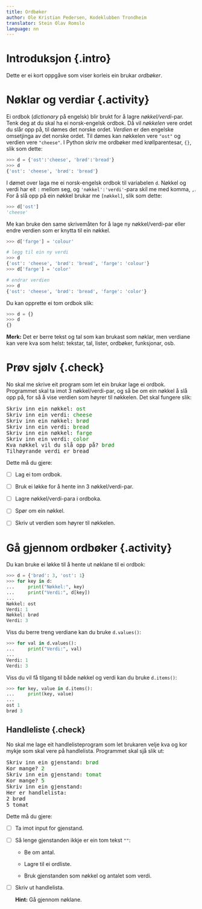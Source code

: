 ```yaml
---
title: Ordbøker
author: Ole Kristian Pedersen, Kodeklubben Trondheim
translator: Stein Olav Romslo
language: nn
---
```



# Introduksjon {.intro}

Dette er ei kort oppgåve som viser korleis ein brukar *ordbøker*.


# Nøklar og verdiar {.activity}

Ei ordbok (*dictionary* på engelsk) blir brukt for å lagre *nøkkel/verdi*-par.
Tenk deg at du skal ha ei norsk-engelsk ordbok. Då vil *nøkkelen* vere ordet du
slår opp på, til dømes det norske ordet. *Verdien* er den engelske omsetjinga av
det norske ordet. Til dømes kan nøkkelen vere `"ost"` og verdien vere
`"cheese"`. I Python skriv me ordbøker med krøllparentesar, `{}`, slik som
dette:

```python
>>> d = {'ost':'cheese', 'brød':'bread'}
>>> d
{'ost': 'cheese', 'brød': 'bread'}
```

I dømet over laga me ei norsk-engelsk ordbok til variabelen `d`. Nøkkel og verdi
har eit `:` mellom seg, og `'nøkkel':'verdi'`-para skil me med komma, `,`. For å
slå opp på ein nøkkel brukar me `[nøkkel]`, slik som dette:

```python
>>> d['ost']
'cheese'
```

Me kan bruke den same skrivemåten for å lage ny nøkkel/verdi-par eller endre
verdien som er knytta til ein nøkkel.

```python
>>> d['farge'] = 'colour'

# legg til ein ny verdi
>>> d
{'ost': 'cheese', 'brød': 'bread', 'farge': 'colour'}
>>> d['farge'] = 'color'

# endrar verdien
>>> d
{'ost': 'cheese', 'brød': 'bread', 'farge': 'color'}
```

Du kan opprette ei tom ordbok slik:

```python
>>> d = {}
>>> d
{}
```

**Merk:** Det er berre tekst og tal som kan brukast som nøklar, men verdiane kan
vere kva som helst: tekstar, tal, lister, ordbøker, funksjonar, osb.


# Prøv sjølv {.check}

No skal me skrive eit program som let ein brukar lage ei ordbok. Programmet skal
ta imot 3 nøkkel/verdi-par, og så be om ein nøkkel å slå opp på, for så å vise
verdien som høyrer til nøkkelen. Det skal fungere slik:

<pre>
Skriv inn ein nøkkel: <font color="green">ost</font>
Skriv inn ein verdi: <font color="green">cheese</font>
Skriv inn ein nøkkel: <font color="green">brød</font>
Skriv inn ein verdi: <font color="green">bread</font>
Skriv inn ein nøkkel: <font color="green">farge</font>
Skriv inn ein verdi: <font color="green">color</font>
Kva nøkkel vil du slå opp på? <font color="green">brød</font>
Tilhøyrande verdi er bread
</pre>

Dette må du gjere:

- [ ] Lag ei tom ordbok.

- [ ] Bruk ei løkke for å hente inn 3 nøkkel/verdi-par.

- [ ] Lagre nøkkel/verdi-para i ordboka.

- [ ] Spør om ein nøkkel.

- [ ] Skriv ut verdien som høyrer til nøkkelen.


# Gå gjennom ordbøker {.activity}

Du kan bruke ei løkke til å hente ut nøklane til ei ordbok:

```python
>>> d = {'brød': 3, 'ost': 1}
>>> for key in d:
...     print("Nøkkel:", key)
...     print("Verdi:", d[key])
...
Nøkkel: ost
Verdi: 1
Nøkkel: brød
Verdi: 3
```

Viss du berre treng verdiane kan du bruke `d.values()`:

```python
>>> for val in d.values():
...     print("Verdi:", val)
...
Verdi: 1
Verdi: 3
```

Viss du vil få tilgang til både nøkkel og verdi kan du bruke `d.items()`:

```python
>>> for key, value in d.items():
...     print(key, value)
...
ost 1
brød 3
```

## Handleliste {.check}

No skal me lage eit handlelisteprogram som let brukaren velje kva og kor mykje
som skal vere på handlelista. Programmet skal sjå slik ut:

<pre>
Skriv inn ein gjenstand: <font color="green">brød</font>
Kor mange? <font color="green">2</font>
Skriv inn ein gjenstand: <font color="green">tomat</font>
Kor mange? <font color="green">5</font>
Skriv inn ein gjenstand:
Her er handlelista:
2 brød
5 tomat
</pre>

Dette må du gjere:

- [ ] Ta imot input for gjenstand.

- [ ] Så lenge gjenstanden ikkje er ein tom tekst `""`:

  - Be om antal.

  - Lagre til ei ordliste.

  - Bruk gjenstanden som nøkkel og antalet som verdi.

- [ ] Skriv ut handlelista.

  **Hint:** Gå gjennom nøklane.
